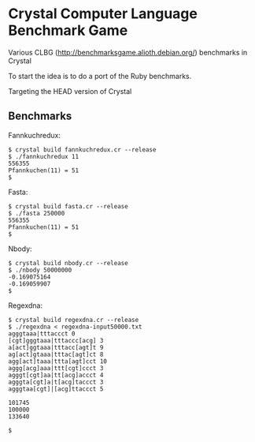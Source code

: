 Crystal Computer Language Benchmark Game
========================================

Various CLBG (http://benchmarksgame.alioth.debian.org/) benchmarks in Crystal

To start the idea is to do a port of the Ruby benchmarks.

Targeting the HEAD version of Crystal

Benchmarks
----------

Fannkuchredux:

    $ crystal build fannkuchredux.cr --release
    $ ./fannkuchredux 11
    556355
    Pfannkuchen(11) = 51
    $

Fasta:

    $ crystal build fasta.cr --release
    $ ./fasta 250000
    556355
    Pfannkuchen(11) = 51
    $

Nbody:

    $ crystal build nbody.cr --release
    $ ./nbody 50000000
    -0.169075164
    -0.169059907
    $

Regexdna:

    $ crystal build regexdna.cr --release
    $ ./regexdna < regexdna-input50000.txt
    agggtaaa|tttaccct 0
    [cgt]gggtaaa|tttaccc[acg] 3
    a[act]ggtaaa|tttacc[agt]t 9
    ag[act]gtaaa|tttac[agt]ct 8
    agg[act]taaa|ttta[agt]cct 10
    aggg[acg]aaa|ttt[cgt]ccct 3
    agggt[cgt]aa|tt[acg]accct 4
    agggta[cgt]a|t[acg]taccct 3
    agggtaa[cgt]|[acg]ttaccct 5

    101745
    100000
    133640

    $
